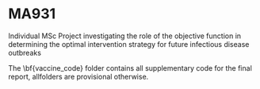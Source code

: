 # MA931

Individual MSc Project investigating the role of the objective function in determining the optimal intervention strategy for future infectious disease outbreaks

The \bf{vaccine_code} folder contains all supplementary code for the final report, allfolders are provisional otherwise.  

